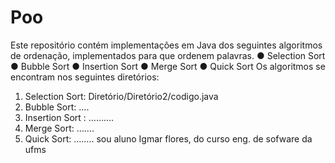 # Poo
Este repositório contém implementações em Java dos seguintes algoritmos de
ordenação, implementados para que ordenem palavras.
● Selection Sort
● Bubble Sort
● Insertion Sort
● Merge Sort
● Quick Sort
Os algoritmos se encontram nos seguintes diretórios:
1. Selection Sort: Diretório/Diretório2/codigo.java
2. Bubble Sort: ….
3. Insertion Sort : ……….
4. Merge Sort: …….
5. Quick Sort: ……..
sou aluno Igmar flores, do curso eng. de sofware da ufms
